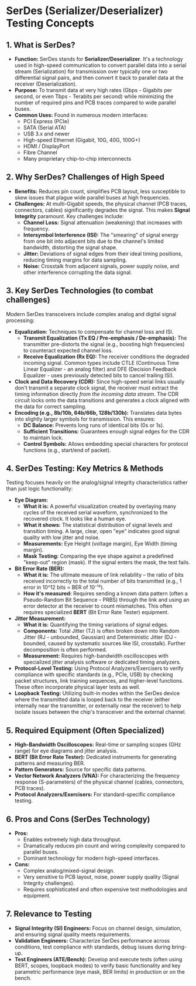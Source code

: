 # SerDes (Serializer/Deserializer) Testing Concepts

## 1. What is SerDes?

* **Function:** SerDes stands for **Serializer/Deserializer**. It's a technology used in high-speed communication to convert parallel data into a serial stream (Serialization) for transmission over typically one or two differential signal pairs, and then convert it back to parallel data at the receiver (Deserialization).
* **Purpose:** To transmit data at very high rates (Gbps - Gigabits per second, or even Tbps - Terabits per second) while minimizing the number of required pins and PCB traces compared to wide parallel buses.
* **Common Uses:** Found in numerous modern interfaces:
    * PCI Express (PCIe)
    * SATA (Serial ATA)
    * USB 3.x and newer
    * High-speed Ethernet (Gigabit, 10G, 40G, 100G+)
    * HDMI / DisplayPort
    * Fibre Channel
    * Many proprietary chip-to-chip interconnects

## 2. Why SerDes? Challenges of High Speed

* **Benefits:** Reduces pin count, simplifies PCB layout, less susceptible to skew issues that plague wide parallel buses at high frequencies.
* **Challenges:** At multi-Gigabit speeds, the physical channel (PCB traces, connectors, cables) significantly degrades the signal. This makes **Signal Integrity** paramount. Key challenges include:
    * **Channel Loss:** Signal attenuation (weakening) that increases with frequency.
    * **Intersymbol Interference (ISI):** The "smearing" of signal energy from one bit into adjacent bits due to the channel's limited bandwidth, distorting the signal shape.
    * **Jitter:** Deviations of signal edges from their ideal timing positions, reducing timing margins for data sampling.
    * **Noise:** Crosstalk from adjacent signals, power supply noise, and other interference corrupting the data signal.

## 3. Key SerDes Technologies (to combat challenges)

Modern SerDes transceivers include complex analog and digital signal processing:

* **Equalization:** Techniques to compensate for channel loss and ISI.
    * **Transmit Equalization (Tx EQ / Pre-emphasis / De-emphasis):** The transmitter pre-distorts the signal (e.g., boosting high frequencies) to counteract expected channel loss.
    * **Receive Equalization (Rx EQ):** The receiver conditions the degraded incoming signal. Common types include CTLE (Continuous Time Linear Equalizer - an analog filter) and DFE (Decision Feedback Equalizer - uses previously detected bits to cancel trailing ISI).
* **Clock and Data Recovery (CDR):** Since high-speed serial links usually don't transmit a separate clock signal, the receiver must extract the timing information directly *from the incoming data stream*. The CDR circuit locks onto the data transitions and generates a clock aligned with the data for correct sampling.
* **Encoding (e.g., 8b/10b, 64b/66b, 128b/130b):** Translates data bytes into slightly larger symbols for transmission. This ensures:
    * **DC Balance:** Prevents long runs of identical bits (0s or 1s).
    * **Sufficient Transitions:** Guarantees enough signal edges for the CDR to maintain lock.
    * **Control Symbols:** Allows embedding special characters for protocol functions (e.g., start/end of packet).

## 4. SerDes Testing: Key Metrics & Methods

Testing focuses heavily on the analog/signal integrity characteristics rather than just logic functionality:

* **Eye Diagram:**
    * **What it is:** A powerful visualization created by overlaying many cycles of the received serial waveform, synchronized to the recovered clock. It looks like a human eye.
    * **What it shows:** The statistical distribution of signal levels and transition timing. A large, clear, open "eye" indicates good signal quality with low jitter and noise.
    * **Measurements:** Eye Height (voltage margin), Eye Width (timing margin).
    * **Mask Testing:** Comparing the eye shape against a predefined "keep-out" region (mask). If the signal enters the mask, the test fails.
* **Bit Error Rate (BER):**
    * **What it is:** The ultimate measure of link reliability – the ratio of bits received incorrectly to the total number of bits transmitted (e.g., 1 error in 10^12 bits = BER of 10⁻¹²).
    * **How it's measured:** Requires sending a known data pattern (often a Pseudo-Random Bit Sequence - PRBS) through the link and using an error detector at the receiver to count mismatches. This often requires specialized **BERT** (Bit Error Rate Tester) equipment.
* **Jitter Measurement:**
    * **What it is:** Quantifying the timing variations of signal edges.
    * **Components:** Total Jitter (TJ) is often broken down into Random Jitter (RJ - unbounded, Gaussian) and Deterministic Jitter (DJ - bounded, caused by systematic sources like ISI, crosstalk). Further decomposition is often performed.
    * **Measurement:** Requires high-bandwidth oscilloscopes with specialized jitter analysis software or dedicated timing analyzers.
* **Protocol-Level Testing:** Using Protocol Analyzers/Exercisers to verify compliance with specific standards (e.g., PCIe, USB) by checking packet structures, link training sequences, and higher-level functions. These often incorporate physical layer tests as well.
* **Loopback Testing:** Utilizing built-in modes within the SerDes device where the transmitted data is looped back to the receiver (either internally near the transmitter, or externally near the receiver) to help isolate issues between the chip's transceiver and the external channel.

## 5. Required Equipment (Often Specialized)

* **High-Bandwidth Oscilloscopes:** Real-time or sampling scopes (GHz range) for eye diagrams and jitter analysis.
* **BERT (Bit Error Rate Tester):** Dedicated instruments for generating patterns and measuring BER.
* **Pattern Generators:** Source for specific data patterns.
* **Vector Network Analyzers (VNA):** For characterizing the frequency response (S-parameters) of the physical channel (cables, connectors, PCB traces).
* **Protocol Analyzers/Exercisers:** For standard-specific compliance testing.

## 6. Pros and Cons (SerDes Technology)

* **Pros:**
    * Enables extremely high data throughput.
    * Dramatically reduces pin count and wiring complexity compared to parallel buses.
    * Dominant technology for modern high-speed interfaces.
* **Cons:**
    * Complex analog/mixed-signal design.
    * Very sensitive to PCB layout, noise, power supply quality (Signal Integrity challenges).
    * Requires sophisticated and often expensive test methodologies and equipment.

## 7. Relevance to Testing

* **Signal Integrity (SI) Engineers:** Focus on channel design, simulation, and ensuring signal quality meets requirements.
* **Validation Engineers:** Characterize SerDes performance across conditions, test compliance with standards, debug issues during bring-up.
* **Test Engineers (ATE/Bench):** Develop and execute tests (often using BERT, scopes, loopback modes) to verify basic functionality and key parametric performance (eye mask, BER limits) in production or on the bench.
